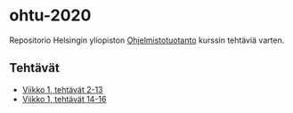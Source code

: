 # ohtu-2020

Repositorio Helsingin yliopiston [Ohjelmistotuotanto](https://ohjelmistotuotanto-hy-avoin.github.io/) kurssin tehtäviä varten.

## Tehtävät

- [Viikko 1, tehtävät 2-13](https://github.com/MiguelSombrero/ohtu-2020-viikko1)
- [Viikko 1, tehtävät 14-16](https://github.com/MiguelSombrero/ohtu-2020/tree/master/viikko1/tehtavat14-16)